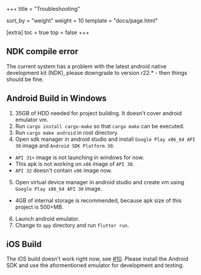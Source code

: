+++
title = "Troubleshooting"

sort_by = "weight"
weight = 10
template = "docs/page.html"

[extra]
toc = true
top = false
+++


## NDK compile error

The current system has a problem with the latest android native development kit (NDK), please downgrade to version r22.* - then things should be fine.

## Android Build in Windows

1. 35GB of HDD needed for project building. It doesn't cover android emulator vm.
2. Run `cargo install cargo-make` so that `cargo make` can be executed.
3. Run `cargo make android` in root directory.
4. Open sdk manager in android studio and install `Google Play x86_64 API 30` image and `Android SDK Platform 30`.
  - `API 31+` image is not launching in windows for now.
  - This apk is not working on `x86` image of `API 30`.
  - `API 32` doesn't contain `x86` image now.
5. Open virtual device manager in android studio and create vm using `Google Play x86_64 API 30` image.
  - 4GB of internal storage is recommended, because apk size of this project is 500+MB.
6. Launch android emulator.
7. Change to `app` directory and run `flutter run`.

## iOS Build

The iOS build doesn't work right now, see [#10](https://github.com/effektio/effektio/issues/10). Please install the Android SDK and use the aformentioned emulator for development and testing.